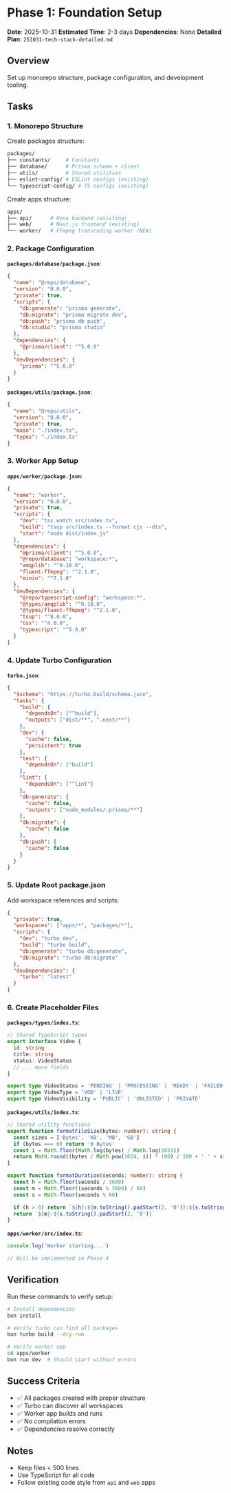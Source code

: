 # Phase 1: Foundation Setup

**Date**: 2025-10-31
**Estimated Time**: 2-3 days
**Dependencies**: None
**Detailed Plan**: `251031-tech-stack-detailed.md`

## Overview

Set up monorepo structure, package configuration, and development tooling.

## Tasks

### 1. Monorepo Structure

Create packages structure:

```bash
packages/
├── constants/     # Constants
├── database/      # Prisma schema + client
├── utils/         # Shared utilities
├── eslint-config/ # ESLint configs (existing)
└── typescript-config/ # TS configs (existing)
```

Create apps structure:

```bash
apps/
├── api/      # Hono backend (existing)
├── web/      # Next.js frontend (existing)
└── worker/   # FFmpeg transcoding worker (NEW)
```

### 2. Package Configuration

**`packages/database/package.json`**:

```json
{
  "name": "@repo/database",
  "version": "0.0.0",
  "private": true,
  "scripts": {
    "db:generate": "prisma generate",
    "db:migrate": "prisma migrate dev",
    "db:push": "prisma db push",
    "db:studio": "prisma studio"
  },
  "dependencies": {
    "@prisma/client": "^5.0.0"
  },
  "devDependencies": {
    "prisma": "^5.0.0"
  }
}
```

**`packages/utils/package.json`**:

```json
{
  "name": "@repo/utils",
  "version": "0.0.0",
  "private": true,
  "main": "./index.ts",
  "types": "./index.ts"
}
```

### 3. Worker App Setup

**`apps/worker/package.json`**:

```json
{
  "name": "worker",
  "version": "0.0.0",
  "private": true,
  "scripts": {
    "dev": "tsx watch src/index.ts",
    "build": "tsup src/index.ts --format cjs --dts",
    "start": "node dist/index.js"
  },
  "dependencies": {
    "@prisma/client": "^5.0.0",
    "@repo/database": "workspace:*",
    "amqplib": "^0.10.0",
    "fluent-ffmpeg": "^2.1.0",
    "minio": "^7.1.0"
  },
  "devDependencies": {
    "@repo/typescript-config": "workspace:*",
    "@types/amqplib": "^0.10.0",
    "@types/fluent-ffmpeg": "^2.1.0",
    "tsup": "^8.0.0",
    "tsx": "^4.0.0",
    "typescript": "^5.0.0"
  }
}
```

### 4. Update Turbo Configuration

**`turbo.json`**:

```json
{
  "$schema": "https://turbo.build/schema.json",
  "tasks": {
    "build": {
      "dependsOn": ["^build"],
      "outputs": ["dist/**", ".next/**"]
    },
    "dev": {
      "cache": false,
      "persistent": true
    },
    "test": {
      "dependsOn": ["build"]
    },
    "lint": {
      "dependsOn": ["^lint"]
    },
    "db:generate": {
      "cache": false,
      "outputs": ["node_modules/.prisma/**"]
    },
    "db:migrate": {
      "cache": false
    },
    "db:push": {
      "cache": false
    }
  }
}
```

### 5. Update Root package.json

Add workspace references and scripts:

```json
{
  "private": true,
  "workspaces": ["apps/*", "packages/*"],
  "scripts": {
    "dev": "turbo dev",
    "build": "turbo build",
    "db:generate": "turbo db:generate",
    "db:migrate": "turbo db:migrate"
  },
  "devDependencies": {
    "turbo": "latest"
  }
}
```

### 6. Create Placeholder Files

**`packages/types/index.ts`**:

```typescript
// Shared TypeScript types
export interface Video {
  id: string
  title: string
  status: VideoStatus
  // ... more fields
}

export type VideoStatus = 'PENDING' | 'PROCESSING' | 'READY' | 'FAILED' | 'LIVE'
export type VideoType = 'VOD' | 'LIVE'
export type VideoVisibility = 'PUBLIC' | 'UNLISTED' | 'PRIVATE'
```

**`packages/utils/index.ts`**:

```typescript
// Shared utility functions
export function formatFileSize(bytes: number): string {
  const sizes = ['Bytes', 'KB', 'MB', 'GB']
  if (bytes === 0) return '0 Bytes'
  const i = Math.floor(Math.log(bytes) / Math.log(1024))
  return Math.round((bytes / Math.pow(1024, i)) * 100) / 100 + ' ' + sizes[i]
}

export function formatDuration(seconds: number): string {
  const h = Math.floor(seconds / 3600)
  const m = Math.floor((seconds % 3600) / 60)
  const s = Math.floor(seconds % 60)

  if (h > 0) return `${h}:${m.toString().padStart(2, '0')}:${s.toString().padStart(2, '0')}`
  return `${m}:${s.toString().padStart(2, '0')}`
}
```

**`apps/worker/src/index.ts`**:

```typescript
console.log('Worker starting...')

// Will be implemented in Phase 4
```

## Verification

Run these commands to verify setup:

```bash
# Install dependencies
bun install

# Verify turbo can find all packages
bun turbo build --dry-run

# Verify worker app
cd apps/worker
bun run dev  # Should start without errors
```

## Success Criteria

- ✅ All packages created with proper structure
- ✅ Turbo can discover all workspaces
- ✅ Worker app builds and runs
- ✅ No compilation errors
- ✅ Dependencies resolve correctly

## Notes

- Keep files < 500 lines
- Use TypeScript for all code
- Follow existing code style from `api` and `web` apps

